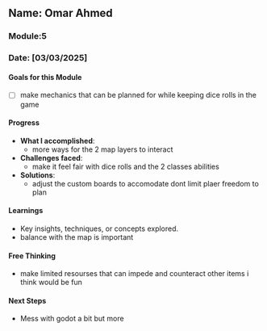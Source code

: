 <!-- Markdown Docs: https://docs.github.com/en/get-started/writing-on-github/getting-started-with-writing-and-formatting-on-github/basic-writing-and-formatting-syntax -->
## Name: Omar Ahmed
### Module:5

<!-- Repeat the below as needed-->
### Date: [03/03/2025]

#### Goals for this Module

- [ ] make mechanics that can be planned for while keeping dice rolls in the game


#### Progress
- **What I accomplished**:
  - more ways for the 2 map layers to interact
- **Challenges faced**:
  - make it feel fair with dice rolls and the 2 classes abilities 
- **Solutions**:
  - adjust the custom boards to accomodate dont limit plaer freedom to plan

#### Learnings
- Key insights, techniques, or concepts explored.
-  balance with the map is important

#### Free Thinking
- make limited resourses that can impede and counteract other items i think would be fun
  

#### Next Steps
- Mess with godot a bit but more
